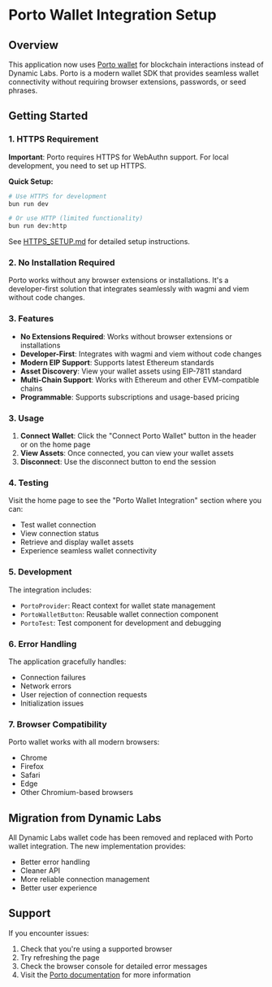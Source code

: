 # Porto Wallet Integration Setup

## Overview

This application now uses [Porto wallet](https://porto.sh/) for blockchain interactions instead of Dynamic Labs. Porto is a modern wallet SDK that provides seamless wallet connectivity without requiring browser extensions, passwords, or seed phrases.

## Getting Started

### 1. HTTPS Requirement

**Important**: Porto requires HTTPS for WebAuthn support. For local development, you need to set up HTTPS.

**Quick Setup:**
```bash
# Use HTTPS for development
bun run dev

# Or use HTTP (limited functionality)
bun run dev:http
```

See [HTTPS_SETUP.md](./HTTPS_SETUP.md) for detailed setup instructions.

### 2. No Installation Required

Porto works without any browser extensions or installations. It's a developer-first solution that integrates seamlessly with wagmi and viem without code changes.

### 3. Features

- **No Extensions Required**: Works without browser extensions or installations
- **Developer-First**: Integrates with wagmi and viem without code changes
- **Modern EIP Support**: Supports latest Ethereum standards
- **Asset Discovery**: View your wallet assets using EIP-7811 standard
- **Multi-Chain Support**: Works with Ethereum and other EVM-compatible chains
- **Programmable**: Supports subscriptions and usage-based pricing

### 3. Usage

1. **Connect Wallet**: Click the "Connect Porto Wallet" button in the header or on the home page
2. **View Assets**: Once connected, you can view your wallet assets
3. **Disconnect**: Use the disconnect button to end the session

### 4. Testing

Visit the home page to see the "Porto Wallet Integration" section where you can:
- Test wallet connection
- View connection status
- Retrieve and display wallet assets
- Experience seamless wallet connectivity

### 5. Development

The integration includes:
- `PortoProvider`: React context for wallet state management
- `PortoWalletButton`: Reusable wallet connection component
- `PortoTest`: Test component for development and debugging

### 6. Error Handling

The application gracefully handles:
- Connection failures
- Network errors
- User rejection of connection requests
- Initialization issues

### 7. Browser Compatibility

Porto wallet works with all modern browsers:
- Chrome
- Firefox
- Safari
- Edge
- Other Chromium-based browsers

## Migration from Dynamic Labs

All Dynamic Labs wallet code has been removed and replaced with Porto wallet integration. The new implementation provides:
- Better error handling
- Cleaner API
- More reliable connection management
- Better user experience

## Support

If you encounter issues:
1. Check that you're using a supported browser
2. Try refreshing the page
3. Check the browser console for detailed error messages
4. Visit the [Porto documentation](https://porto.sh/) for more information

